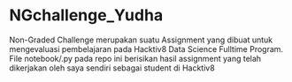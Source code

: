 # NGchallenge_Yudha
Non-Graded Challenge merupakan suatu Assignment yang dibuat untuk mengevaluasi pembelajaran pada Hacktiv8 Data Science Fulltime Program.
File notebook/.py pada repo ini berisikan hasil assignment yang telah dikerjakan oleh saya sendiri sebagai student di Hacktiv8
